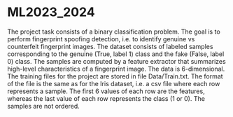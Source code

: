 # ML2023_2024
The project task consists of a binary classification problem. The goal is to perform fingerprint spoofing
detection, i.e. to identify genuine vs counterfeit fingerprint images. The dataset consists of labeled
samples corresponding to the genuine (True, label 1) class and the fake (False, label 0) class. The
samples are computed by a feature extractor that summarizes high-level characteristics of a fingerprint
image. The data is 6-dimensional.
The training files for the project are stored in file Data/Train.txt. The format of the file is
the same as for the Iris dataset, i.e. a csv file where each row represents a sample. The first 6 values of
each row are the features, whereas the last value of each row represents the class (1 or 0). The samples
are not ordered.